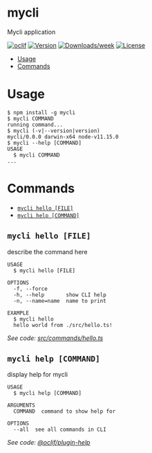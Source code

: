 # mycli

Mycli application

[![oclif](https://img.shields.io/badge/cli-oclif-brightgreen.svg)](https://oclif.io)
[![Version](https://img.shields.io/npm/v/mycli.svg)](https://npmjs.org/package/mycli)
[![Downloads/week](https://img.shields.io/npm/dw/mycli.svg)](https://npmjs.org/package/mycli)
[![License](https://img.shields.io/npm/l/mycli.svg)](https://github.com/ezequielmiranda87/mycli/blob/master/package.json)

<!-- toc -->

- [Usage](#usage)
- [Commands](#commands)
  <!-- tocstop -->

# Usage

<!-- usage -->

```sh-session
$ npm install -g mycli
$ mycli COMMAND
running command...
$ mycli (-v|--version|version)
mycli/0.0.0 darwin-x64 node-v11.15.0
$ mycli --help [COMMAND]
USAGE
  $ mycli COMMAND
...
```

<!-- usagestop -->

# Commands

<!-- commands -->

- [`mycli hello [FILE]`](#mycli-hello-file)
- [`mycli help [COMMAND]`](#mycli-help-command)

## `mycli hello [FILE]`

describe the command here

```
USAGE
  $ mycli hello [FILE]

OPTIONS
  -f, --force
  -h, --help       show CLI help
  -n, --name=name  name to print

EXAMPLE
  $ mycli hello
  hello world from ./src/hello.ts!
```

_See code: [src/commands/hello.ts](https://github.com/ezequielmiranda87/mycli/blob/v0.0.0/src/commands/hello.ts)_

## `mycli help [COMMAND]`

display help for mycli

```
USAGE
  $ mycli help [COMMAND]

ARGUMENTS
  COMMAND  command to show help for

OPTIONS
  --all  see all commands in CLI
```

_See code: [@oclif/plugin-help](https://github.com/oclif/plugin-help/blob/v2.2.3/src/commands/help.ts)_

<!-- commandsstop -->
